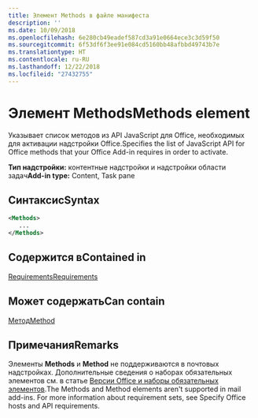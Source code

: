 ```yaml
---
title: Элемент Methods в файле манифеста
description: ''
ms.date: 10/09/2018
ms.openlocfilehash: 6e280cb49eadef587cd3a91e0664ece3c3d59f50
ms.sourcegitcommit: 6f53df6f3ee91e084cd5160bb48afbbd49743b7e
ms.translationtype: HT
ms.contentlocale: ru-RU
ms.lasthandoff: 12/22/2018
ms.locfileid: "27432755"
---
```

# <a name="methods-element"></a><span data-ttu-id="9c9e5-102">Элемент Methods</span><span class="sxs-lookup"><span data-stu-id="9c9e5-102">Methods element</span></span>

<span data-ttu-id="9c9e5-103">Указывает список методов из API JavaScript для Office, необходимых для активации надстройки Office.</span><span class="sxs-lookup"><span data-stu-id="9c9e5-103">Specifies the list of JavaScript API for Office methods that your Office Add-in requires in order to activate.</span></span>

<span data-ttu-id="9c9e5-104">**Тип надстройки:** контентные надстройки и надстройки области задач</span><span class="sxs-lookup"><span data-stu-id="9c9e5-104">**Add-in type:** Content, Task pane</span></span>

## <a name="syntax"></a><span data-ttu-id="9c9e5-105">Синтаксис</span><span class="sxs-lookup"><span data-stu-id="9c9e5-105">Syntax</span></span>

```XML
<Methods>
   ...
</Methods>
```

## <a name="contained-in"></a><span data-ttu-id="9c9e5-106">Содержится в</span><span class="sxs-lookup"><span data-stu-id="9c9e5-106">Contained in</span></span>

[<span data-ttu-id="9c9e5-107">Requirements</span><span class="sxs-lookup"><span data-stu-id="9c9e5-107">Requirements</span></span>](requirements.md)

## <a name="can-contain"></a><span data-ttu-id="9c9e5-108">Может содержать</span><span class="sxs-lookup"><span data-stu-id="9c9e5-108">Can contain</span></span>

[<span data-ttu-id="9c9e5-109">Метод</span><span class="sxs-lookup"><span data-stu-id="9c9e5-109">Method</span></span>](method.md)

## <a name="remarks"></a><span data-ttu-id="9c9e5-110">Примечания</span><span class="sxs-lookup"><span data-stu-id="9c9e5-110">Remarks</span></span>

<span data-ttu-id="9c9e5-111">Элементы **Methods** и **Method** не поддерживаются в почтовых надстройках. Дополнительные сведения о наборах обязательных элементов см. в статье [Версии Office и наборы обязательных элементов](https://docs.microsoft.com/office/dev/add-ins/develop/office-versions-and-requirement-sets).</span><span class="sxs-lookup"><span data-stu-id="9c9e5-111">The  Methods and Method elements aren't supported in mail add-ins. For more information about requirement sets, see Specify Office hosts and API requirements.</span></span>

